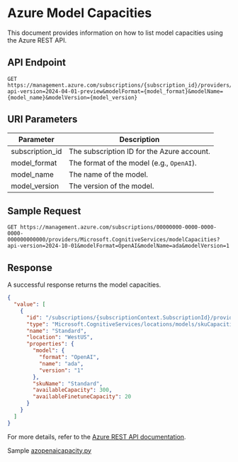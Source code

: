 # Azure Model Capacities

This document provides information on how to list model capacities using the Azure REST API.

## API Endpoint

```
GET https://management.azure.com/subscriptions/{subscription_id}/providers/Microsoft.CognitiveServices/modelCapacities?api-version=2024-04-01-preview&modelFormat={model_format}&modelName={model_name}&modelVersion={model_version}
```

## URI Parameters

| Parameter       | Description                                                                 |
|-----------------|-----------------------------------------------------------------------------|
| subscription_id | The subscription ID for the Azure account.                                  |
| model_format    | The format of the model (e.g., `OpenAI`).                       |
| model_name      | The name of the model.                                                      |
| model_version   | The version of the model.                                                   |

## Sample Request

```http
GET https://management.azure.com/subscriptions/00000000-0000-0000-0000-000000000000/providers/Microsoft.CognitiveServices/modelCapacities?api-version=2024-10-01&modelFormat=OpenAI&modelName=ada&modelVersion=1
```

## Response

A successful response returns the model capacities.

```json
{
  "value": [
    {
      "id": "/subscriptions/{subscriptionContext.SubscriptionId}/providers/Microsoft.CognitiveServices/locations/WestUS/models/OpenAI.ada.1/skuCapacities/Standard",
      "type": "Microsoft.CognitiveServices/locations/models/skuCapacities",
      "name": "Standard",
      "location": "WestUS",
      "properties": {
        "model": {
          "format": "OpenAI",
          "name": "ada",
          "version": "1"
        },
        "skuName": "Standard",
        "availableCapacity": 300,
        "availableFinetuneCapacity": 20
      }
    }
  ]
}
```

For more details, refer to the [Azure REST API documentation](https://learn.microsoft.com/en-us/rest/api/aiservices/accountmanagement/model-capacities/list?view=rest-aiservices-accountmanagement-2024-10-01&tabs=HTTP).

Sample
[azopenaicapacity.py](azopenaicapacity.py)